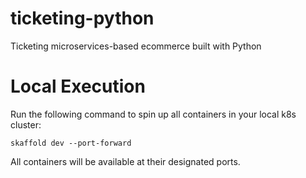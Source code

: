 # ticketing-python
Ticketing microservices-based ecommerce built with Python

# Local Execution
Run the following command to spin up all containers in your local k8s cluster:
```shell
skaffold dev --port-forward
```
All containers will be available at their designated ports.